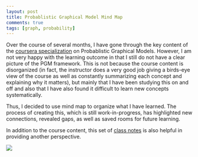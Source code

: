 ```yaml
---
layout: post
title: Probablistic Graphical Model Mind Map
comments: true
tags: [graph, probability]
---
```


Over the course of several months, I have gone through the key content of the [coursera specialization](https://www.coursera.org/specializations/probabilistic-graphical-models) on Probablistic Graphical Models. However, I am not very happy with the learning outcome in that I still do not have a clear picture of the PGM framework. This is not because the course content is disorganized (in fact, the instructor does a very good job giving a birds-eye view of the course as well as constantly summarizing each concept and explaining why it matters), but mainly that I have been studying this on and off and also that I have also found it difficult to learn new concepts systematically. 

Thus, I decided to use mind map to organize what I have learned. The process of creating this, which is still work-in-progress, has highlighted new connections, revealed gaps, as well as saved rooms for future learning. 

In addition to the course content, this set of [class notes](https://ermongroup.github.io/cs228-notes/) is also helpful in providing another perspective.

![](../../../../images/PGM.jpg)

